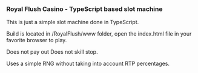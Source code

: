 ### Royal Flush Casino - TypeScript based slot machine

This is just a simple slot machine done in TypeScript. 

Build is located in /RoyalFlush/www folder, open the index.html file in your favorite browser to play.

Does not pay out
Does not skill stop.

Uses a simple RNG without taking into account RTP percentages.
